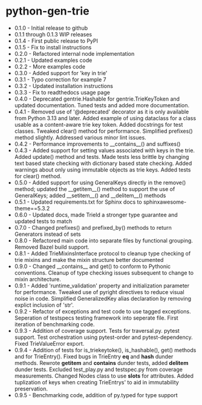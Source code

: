 # python-gen-trie

* 0.1.0 - Initial release to github
* 0.1.1 through 0.1.3 WIP releases
* 0.1.4 - First public release to PyPI
* 0.1.5 - Fix to install instructions
* 0.2.0 - Refactored internal node implementation
* 0.2.1 - Updated examples code
* 0.2.2 - More examples code
* 0.3.0 - Added support for 'key in trie'
* 0.3.1 - Typo correction for example 7
* 0.3.2 - Updated installation instructions
* 0.3.3 - Fix to readthedocs usage page
* 0.4.0 - Deprecated gentrie.Hashable for gentrie.TrieKeyToken and updated documentation. Tuned tests and added more documentation.
* 0.4.1 - Removed use of '@deprecated' decorator as it is only available from Python 3.13 and later. Added example of using dataclass for a class usable as a content-aware trie key token. Added docstrings for test classes. Tweaked clear() method for performance. Simplified prefixes() method slightly. Addressed various minor lint issues.
* 0.4.2 - Performance improvements to \_\_contains\_\_() and suffixes()
* 0.4.3 - Added support for setting values associated with keys in the trie. Added update() method and tests. Made tests less brittle by changing text based state checking with dictionary based state checking. Added warnings about only using immutable objects as trie keys. Added tests for clear() method.
* 0.5.0 - Added support for using GeneralKeys directly in the remove() method; updated the \_\_getitem\_\_() method to support the use of GeneralKeys; added \_\_setitem\_\_() and \_\_delitem\_\_() methods
* 0.5.1 - Updated requirements.txt for Sphinx docs to sphinxawesome-theme==5.3.2
* 0.6.0 - Updated docs, made TrieId a stronger type guarantee and updated tests to match
* 0.7.0 - Changed prefixes() and prefixed_by() methods to return Generators instead of sets
* 0.8.0 - Refactored main code into separate files by functional grouping. Removed Bazel build support.
* 0.8.1 - Added TrieMixinsInterface protocol to cleanup type checking of trie mixins and make the mixin structure better documented
* 0.9.0 - Changed \_\_contains\_\_ and get() to conform to Pythonic conventions. Cleanup of type checking issues subsequent to change to mixin architecture.
* 0.9.1 - Added 'runtime_validation' property and initialization parameter for performance. Tweaked use of pyright directives to reduce visual noise in code. Simplified GeneralizedKey alias declaration by removing explict inclusion of 'str'.
* 0.9.2 - Refactor of exceptions and test code to use tagged exceptions. Seperation of testspecs testing framework into seperate file. First iteration of benchmarking code.
* 0.9.3 - Addition of coverage support. Tests for traversal.py. pytest support. Test orchestration using pytest-order and pytest-dependency. Fixed TrieValueError export.
* 0.9.4 - Addition of tests for is_triekeytoke(), is_hashable(), get() methods and for TrieEntry(). Fixed bugs in TrieEntry __eq__ and __hash__ dunder methods. Rewrote __getitem__ and __contains__ dunder tests, added __delitem__ dunder tests. Excluded test_play.py and testspec.py from coverage measurements. Changed Nodes class to use __slots__ for attributes. Added tuplization of keys when creating TrieEntrys' to aid in immutability preservation.
* 0.9.5 - Benchmarking code, addition of py.typed for type support
